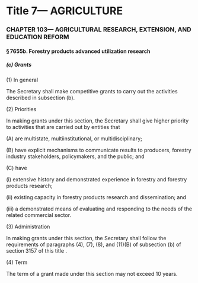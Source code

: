 
# Title 7— AGRICULTURE
### CHAPTER 103— AGRICULTURAL RESEARCH, EXTENSION, AND EDUCATION REFORM
#### § 7655b. Forestry products advanced utilization research
##### (c) Grants

(1) In general

The Secretary shall make competitive grants to carry out the activities described in subsection (b).

(2) Priorities

In making grants under this section, the Secretary shall give higher priority to activities that are carried out by entities that

(A) are multistate, multiinstitutional, or multidisciplinary;

(B) have explicit mechanisms to communicate results to producers, forestry industry stakeholders, policymakers, and the public; and

(C) have

(i) extensive history and demonstrated experience in forestry and forestry products research;

(ii) existing capacity in forestry products research and dissemination; and

(iii) a demonstrated means of evaluating and responding to the needs of the related commercial sector.

(3) Administration

In making grants under this section, the Secretary shall follow the requirements of paragraphs (4), (7), (8), and (11)(B) of subsection (b) of section 3157 of this title .

(4) Term

The term of a grant made under this section may not exceed 10 years.
